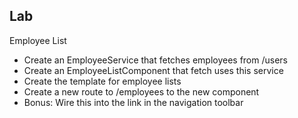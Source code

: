 ## Lab

Employee List

* Create an EmployeeService that fetches employees from /users
* Create an EmployeeListComponent that fetch uses this service
* Create the template for employee lists
* Create a new route to /employees to the new component
* Bonus: Wire this into the link in the navigation toolbar
